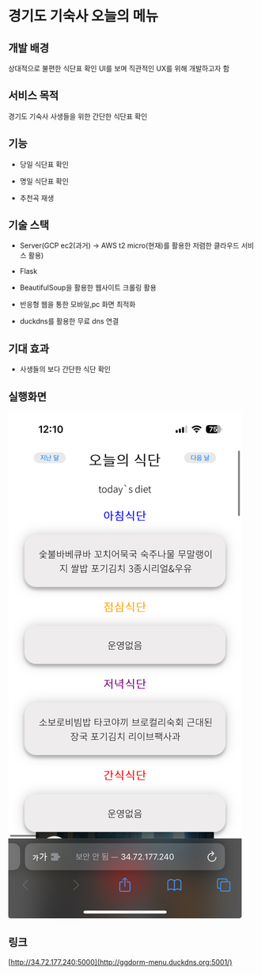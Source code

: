 ﻿# 경기도 기숙사 오늘의 메뉴

## 개발 배경

상대적으로 불편한 식단표 확인 UI를 보며 직관적인 UX를 위해 개발하고자 함

## 서비스 목적

경기도 기숙사 사생들을 위한 간단한 식단표 확인

## 기능

* 당일 식단표 확인

* 명일 식단표 확인

* 추천곡 재생


## 기술 스택

* Server(GCP ec2(과거) -> AWS t2 micro(현재)를 활용한 저렴한 클라우드 서비스 활용)

* Flask

* BeautifulSoup을 활용한 웹사이트 크롤링 활용

* 반응형 웹을 통한 모바일,pc 화면 최적화

* duckdns를 활용한 무료 dns 연결


## 기대 효과

* 사생들의 보다 간단한 식단 확인

## 실행화면

![image](https://github.com/HoyiTT/ggdormMenu/blob/main/4.img/example.jpeg?raw=true)

## 링크

[http://34.72.177.240:5000](http://ggdorm-menu.duckdns.org:5001/)
